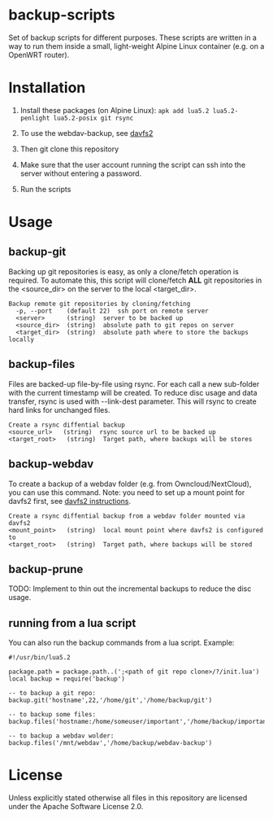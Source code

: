 # backup-scripts
Set of backup scripts for different purposes. These scripts are written in a 
way to run them inside a small, light-weight Alpine Linux container (e.g. 
on a OpenWRT router).

# Installation

1. Install these packages (on Alpine Linux):
```apk add lua5.2 lua5.2-penlight lua5.2-posix git rsync```

1. To use the webdav-backup, see [davfs2](doc/davfs2.md)

1. Then git clone this repository

1. Make sure that the user account running the script can ssh into the server 
without entering a password.

1. Run the scripts

# Usage

## backup-git
Backing up git repositories is easy, as only a clone/fetch operation is required. 
To automate this, this script will clone/fetch **ALL** git repositories in the 
\<source_dir\> on the server to the local \<target_dir\>.

```
Backup remote git repositories by cloning/fetching
  -p, --port    (default 22)  ssh port on remote server
  <server>      (string)  server to be backed up
  <source_dir>  (string)  absolute path to git repos on server
  <target_dir>  (string)  absolute path where to store the backups locally
```

## backup-files
Files are backed-up file-by-file using rsync. For each call a new sub-folder 
with the current timestamp will be created. To reduce disc usage and data 
transfer, rsync is used with --link-dest parameter. This will rsync to create
hard links for unchanged files.

```
Create a rsync diffential backup
<source_url>   (string)  rsync source url to be backed up
<target_root>   (string)  Target path, where backups will be stores
```

## backup-webdav
To create a backup of a webdav folder (e.g. from Owncloud/NextCloud), you can use this command.
Note: you need to set up a mount point for davfs2 first, see [davfs2 instructions](doc/davfs2.md).
```
Create a rsync diffential backup from a webdav folder mounted via davfs2
<mount_point>   (string)  local mount point where davfs2 is configured to
<target_root>   (string)  Target path, where backups will be stored
```

## backup-prune
TODO: Implement to thin out the incremental backups to reduce the disc usage.

## running from a lua script
You can also run the backup commands from a lua script. Example:
```
#!/usr/bin/lua5.2

package.path = package.path..(';<path of git repo clone>/?/init.lua')
local backup = require('backup')

-- to backup a git repo:
backup.git('hostname',22,'/home/git','/home/backup/git')

-- to backup some files:
backup.files('hostname:/home/someuser/important','/home/backup/important')

-- to backup a webdav wolder:
backup.files('/mnt/webdav','/home/backup/webdav-backup')

```

# License

Unless explicitly stated otherwise all files in this repository are licensed under the Apache Software License 2.0.
